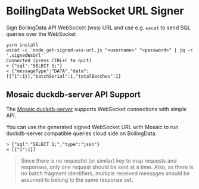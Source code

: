 # BoilingData WebSocket URL Signer

Sign BoilingData API WebSocket (wss) URL and use e.g. `wscat` to send SQL queries over the WebSocket

```shell
yarn install
wscat -c `node get-signed-wss-url.js "<username>" "<password>" | jq -r '.signedWsUrl'`
Connected (press CTRL+C to quit)
> {"sql":"SELECT 1;"}
< {"messageType":"DATA","data":[{"1":1}],"batchSerial":1,"totalBatches":1}
```

## Mosaic duckdb-server API Support

The [Mosaic duckdb-server](https://uwdata.github.io/mosaic/duckdb/) supports WebSocket connections with simple API.

You can use the generated signed WebSocket URL with Mosaic to run duckdb-server compatible queries cloud side on BoilingData.

```shell
> {"sql":"SELECT 1;","type":"json"}
< [{"1":1}]
```

> Since there is no requestId (or similar) key to map requests and responses, only one request should be sent at a time. Also, as there is no batch fragment identifiers, multiple received messages should be assumed to belong to the same response set.
